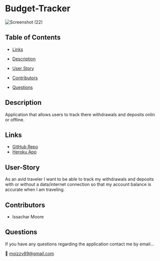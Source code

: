 # Budget-Tracker

![Screenshot (22)](https://user-images.githubusercontent.com/93059565/163868311-ccaf33a6-e4ac-425d-8f89-64e70d2d0f9d.png)


## Table of Contents

* [Links](#Links)

* [Description](#Description)

* [User Story](#UserStory)

* [Contributors](#contributors)

* [Questions](#questions)




## Description

Application that allows users to track there withdrawals and deposits onlin or offline. 

## Links
* [GitHub Repo](https://github.com/IzorIzzy/Budget-Tracker)
* [Heroku App](https://thawing-coast-27156.herokuapp.com/)

## User-Story

As an avid traveler
I want to be able to track my withdrawals and deposits with or without a data/internet connection
so that my account balance is accurate when I am traveling. 

## Contributors

* Issachar Moore

## Questions

If you have any questions regarding the application contact me by email...

:e-mail: moizzy89@gmail.com
